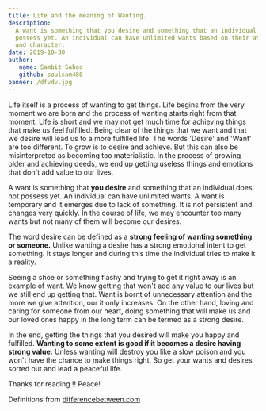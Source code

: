 ```yaml
---
title: Life and the meaning of Wanting.
description: 
  A want is something that you desire and something that an individual does not
  possess yet. An individual can have unlimited wants based on their attitude
  and character.
date: 2019-10-30
author: 
   name: Sambit Sahoo
   github: soulsam480 
banner: /dfvdv.jpg
---
```

Life itself is a process of wanting to get things. Life begins from the very moment we are born and the process of wanting starts right from that moment. Life is short and we may not get much time for achieving things that make us feel fulfilled. Being clear of the things that we want and that we desire will lead us to a more fulfilled life. The words 'Desire' and 'Want' are too different. To grow is to desire and achieve. But this can also be misinterpreted as becoming too materialistic. In the process of growing older and achieving deeds, we end up getting useless things and emotions that don't add value to our lives.

A want is something that **you desire** and something that an individual does not possess yet. An individual can have unlimited wants. A want is temporary and it emerges due to lack of something. It is not persistent and changes very quickly. In the course of life, we may encounter too many wants but not many of them will become our desires.

The word desire can be defined as a **strong feeling of wanting something or someone.** Unlike wanting a desire has a strong emotional intent to get something. It stays longer and during this time the individual tries to make it a reality.

Seeing a shoe or something flashy and trying to get it right away is an example of want. We know getting that won't add any value to our lives but we still end up getting that. Want is bornt of unnecessary attention and the more we give attention, our it only increases. On the other hand, loving and caring for someone from our heart, doing something that will make us and our loved ones happy in the long term can be termed as a strong desire.

In the end, getting the things that you desired will make you happy and fulfilled. **Wanting to some extent is good if it becomes a desire having strong value.** Unless wanting will destroy you like a slow poison and you won't have the chance to make things right. So get your wants and desires sorted out and lead a peaceful life.

Thanks for reading !! Peace!

Definitions from [differencebetween.com
](https://www.differencebetween.com/difference-between-want-and-vs-desire/)
